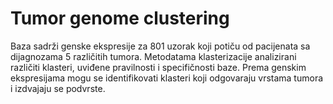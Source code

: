 # Tumor genome clustering
Baza sadrži genske ekspresije za 801 uzorak koji potiču od pacijenata sa dijagnozama 5 različitih  tumora. Metodatama klasterizacije analizirani različiti klasteri, uviđene pravilnosti i specifičnosti baze.  Prema genskim ekspresijama mogu se identifikovati klasteri koji odgovaraju vrstama tumora i izdvajaju se podvrste.

